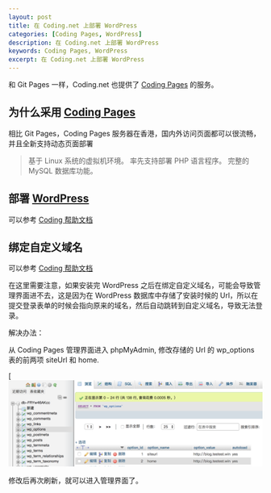 ```yaml
---
layout: post
title: 在 Coding.net 上部署 WordPress
categories: [Coding Pages, WordPress]
description: 在 Coding.net 上部署 WordPress
keywords: Coding Pages, WordPress
excerpt: 在 Coding.net 上部署 WordPress
---
```


和 Git Pages 一样，Coding.net 也提供了 [Coding Pages](https://coding.net/pages/) 的服务。

## 为什么采用 [Coding Pages](https://coding.net/pages/)

相比 Git Pages，Coding Pages 服务器在香港，国内外访问页面都可以很流畅，并且全新支持动态页面部署

> 基于 Linux 系统的虚拟机环境。
> 率先支持部署 PHP 语言程序。
> 完整的 MySQL 数据库功能。

## 部署 [WordPress](https://wordpress.org/)

可以参考 [Coding 帮助文档](https://coding.net/help/doc/pages/dpages.html)

## 绑定自定义域名

可以参考 [Coding 帮助文档](https://coding.net/help/doc/pages/domain.html)

在这里需要注意，如果安装完 WordPress 之后在绑定自定义域名，可能会导致管理界面进不去，这是因为在 WordPress 数据库中存储了安装时候的 Url，所以在提交登录表单的时候会指向原来的域名，然后自动跳转到自定义域名，导致无法登录。

解决办法：

从 Coding Pages 管理界面进入 phpMyAdmin, 修改存储的 Url 的 wp_options 表的前两项 siteUrl 和 home.

[![Modify Url](/images/post/wordpress/modify-url.png)

修改后再次刷新，就可以进入管理界面了。

